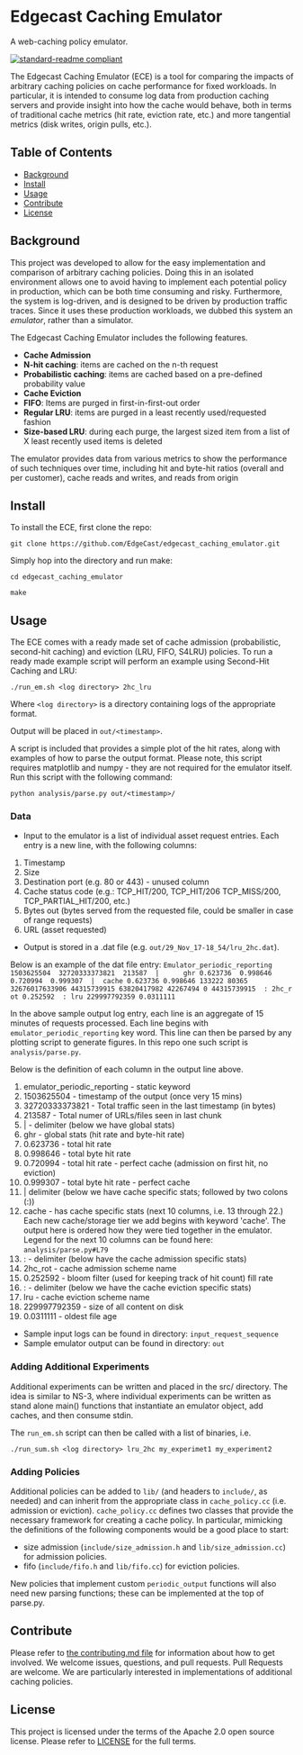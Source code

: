 # Edgecast Caching Emulator
A web-caching policy emulator.

[![standard-readme
compliant](https://img.shields.io/badge/readme%20style-standard-brightgreen.svg?style=flat-square)](https://github.com/RichardLitt/standard-readme)

The Edgecast Caching Emulator (ECE) is a tool for comparing the impacts of
arbitrary caching policies on cache performance for fixed workloads. In
particular, it is intended to consume log data from production caching servers
and provide insight into how the cache would behave, both in terms of
traditional cache metrics (hit rate, eviction rate, etc.) and more tangential
metrics (disk writes, origin pulls, etc.).

## Table of Contents

- [Background](#background)
- [Install](#install)
- [Usage](#usage)
- [Contribute](#contribute)
- [License](#license)

## Background

This project was developed to allow for the easy implementation and comparison
of arbitrary caching policies. Doing this in an isolated environment allows one to
avoid having to implement each potential policy in production, which can be both
time consuming and risky. Furthermore, the system is log-driven, and is designed to
be driven by production traffic traces. Since it uses these production
workloads, we dubbed this system an _emulator_, rather than a simulator.

The Edgecast Caching Emulator includes the following features.
* **Cache Admission**
 * **N-hit caching**: items are cached on the n-th request
 * **Probabilistic caching**: items are cached based on a pre-defined probability value
* **Cache Eviction**
 * **FIFO**: Items are purged in first-in-first-out order
 * **Regular LRU**: items are purged in a least recently used/requested fashion
 * **Size-based LRU**: during each purge, the largest sized item from a list of X least recently used items is deleted

The emulator provides data from various metrics to show the performance of such
techniques over time, including hit and byte-hit ratios (overall and per customer), cache reads and writes, and reads from origin

## Install

To install the ECE, first clone the repo:

```git clone https://github.com/EdgeCast/edgecast_caching_emulator.git ```

Simply hop into the directory and run make:

``` cd edgecast_caching_emulator ```

``` make ```

## Usage

The ECE comes with a ready made set of cache admission (probabilistic,
second-hit caching) and eviction (LRU, FIFO, S4LRU) policies. To run a ready
made example script will perform an example using Second-Hit Caching and LRU:

``` ./run_em.sh <log directory> 2hc_lru ```

Where `<log directory>` is a directory containing logs of the appropriate
format.

Output will be placed in `out/<timestamp>`.

A script is included that provides a simple plot of the hit rates, along with
examples of how to parse the output format. Please note, this script requires matplotlib and numpy - they are not required for the emulator itself. Run this script with the following command:

`python analysis/parse.py out/<timestamp>/`

### Data

* Input to the emulator is a list of individual asset request entries. Each entry is a new line, with the following columns:

1. Timestamp
2. Size
3. Destination port (e.g. 80 or 443) - unused column
4. Cache status code (e.g.: TCP_HIT/200, TCP_HIT/206 TCP_MISS/200, TCP_PARTIAL_HIT/200, etc.)
5. Bytes out (bytes served from the requested file, could be smaller in case of range requests)
6. URL (asset requested)

* Output is stored in a .dat file (e.g. `out/29_Nov_17-18_54/lru_2hc.dat`).

Below is an example of the dat file entry:
`Emulator_periodic_reporting 1503625504  32720333373821  213587  |      ghr 0.623736  0.998646   0.720994  0.999307  |  cache 0.623736 0.998646 133222 80365 32676017633906 44315739915 63820417982 42267494 0 44315739915  : 2hc_r    ot 0.252592  : lru 229997792359 0.0311111`

In the above sample output log entry, each line is an aggregate of 15 minutes of requests processed.
Each line begins with `emulator_periodic_reporting` key word.
This line can then be parsed by any plotting script to generate figures. In this repo one such script is `analysis/parse.py`.

Below is the definition of each column in the output line above.

1.  emulator_periodic_reporting - static keyword
2.  1503625504 - timestamp of the output (once very 15 mins)
3.  32720333373821 - Total traffic seen in the last timestamp (in bytes)
4.  213587 - Total numer of URLs/files seen in last chunk
5.  | - delimiter (below we have global stats)
6.  ghr - global stats (hit rate and byte-hit rate)
7.  0.623736 - total hit rate
8.  0.998646 - total byte hit rate
9.  0.720994 - total hit rate - perfect cache (admission on first hit, no eviction)
10. 0.999307 - total byte hit rate - perfect cache
11. | delimiter (below we have cache specific stats; followed by two colons (:))
12. cache - has cache specific stats (next 10 columns, i.e. 13 through 22.)  Each new cache/storage tier we add begins with keyword 'cache'. The output here is ordered how they were tied together in the emulator. Legend for the next 10 columns can be found here: `analysis/parse.py#L79`
23. : - delimiter (below have the cache admission specific stats)
24. 2hc_rot - cache admission scheme name
25. 0.252592 - bloom filter (used for keeping track of hit count) fill rate
26. : - delimiter (below we have the cache eviction specific stats)
27. lru - cache eviction scheme name
28. 229997792359 - size of all content on disk
29. 0.0311111 - oldest file age

* Sample input logs can be found in directory: `input_request_sequence`
* Sample emulator output can be found in directory: `out`


### Adding Additional Experiments


Additional experiments can be written and placed in the src/ directory. The idea
is similar to NS-3, where individual experiments can be written as stand alone
main() functions that instantiate an emulator object, add caches, and then
consume stdin.

The `run_em.sh` script can then be called with a list of binaries, i.e.

`./run_sum.sh <log directory> lru_2hc my_experimet1 my_experiment2`

### Adding Policies

Additional policies can be added to `lib/` (and headers to
`include/`, as needed) and can inherit from the appropriate class in
`cache_policy.cc` (i.e. admission or eviction). `cache_policy.cc` defines two
classes that provide the necessary framework for creating a cache policy. In particular, mimicking the definitions of the following components would be a good place to start: 
* size admission (`include/size_admission.h` and `lib/size_admission.cc`) for admission policies.
* fifo (`include/fifo.h` and `lib/fifo.cc`) for eviction policies.

New policies that implement custom `periodic_output` functions will also need
new parsing functions; these can be implemented at the top of parse.py.

## Contribute

Please refer to [the contributing.md file](Contributing.md) for information
about how to get involved. We welcome issues, questions, and pull requests. Pull
Requests are welcome. We are particularly interested in implementations of
additional caching policies.

## License

This project is licensed under the terms of the Apache 2.0 open source license.
Please refer to [LICENSE](LICENSE) for the full terms.

